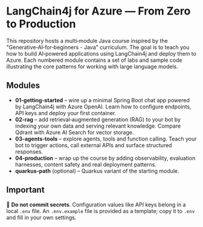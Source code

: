 # LangChain4j for Azure — From Zero to Production

This repository hosts a multi‑module Java course inspired by the
"Generative‑AI‑for‑beginners - Java" curriculum.  The goal is to teach you
how to build AI‑powered applications using LangChain4j and deploy them
to Azure.  Each numbered module contains a set of labs and sample code
illustrating the core patterns for working with large language models.

## Modules

- **01‑getting‑started** – wire up a minimal Spring Boot chat app
  powered by LangChain4j with Azure OpenAI.  Learn how to configure
  endpoints, API keys and deploy your first container.
- **02‑rag** – add retrieval‑augmented generation (RAG) to your bot
  by indexing your own data and serving relevant knowledge.  Compare
  Qdrant with Azure AI Search for vector storage.
- **03‑agents‑tools** – explore agents, tools and function calling.
  Teach your bot to trigger actions, call external APIs and surface
  structured responses.
- **04‑production** – wrap up the course by adding observability,
  evaluation harnesses, content safety and real deployment patterns.
- **quarkus‑path** (optional) – Quarkus variant of the starting module.

## Important

🚫 **Do not commit secrets**.  Configuration values like API keys
belong in a local `.env` file.  An `.env.example` file is provided as a
template; copy it to `.env` and fill in your own settings.

